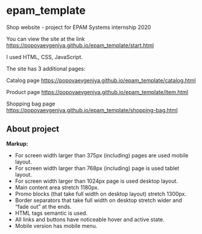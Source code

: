 # epam_template
Shop website - project for EPAM Systems internship 2020

You can view the site at the link https://popovaevgeniya.github.io/epam_template/start.html

I used HTML, CSS, JavaScript.

The site has 3 additional pages:

Catalog page https://popovaevgeniya.github.io/epam_template/catalog.html

Product page https://popovaevgeniya.github.io/epam_template/item.html

Shopping bag page https://popovaevgeniya.github.io/epam_template/shopping-bag.html

## About project
**Markup:**
- For screen width larger than 375px (including) pages are used mobile layout.
- For screen width larger than 768px (including) page is used tablet layout.
- For screen width larger than 1024px page is used desktop layout.
- Main content area stretch 1180px.
- Promo blocks (that take full width on desktop layout) stretch 1300px.
- Border separators that take full width on desktop stretch wider and “fade out” at the ends.
- HTML tags semantic is used.
- All links and buttons have noticeable hover and active state.
- Mobile version has mobile menu.
